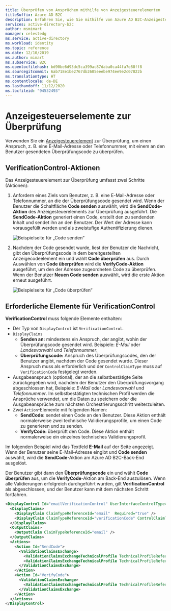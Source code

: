 ```yaml
---
title: Überprüfen von Ansprüchen mithilfe von Anzeigesteuerelementen
titleSuffix: Azure AD B2C
description: Erfahren Sie, wie Sie mithilfe von Azure AD B2C-Anzeigesteuerelementen die Ansprüche in den von Ihren benutzerdefinierten Richtlinien angegebenen User Journeys überprüfen.
services: active-directory-b2c
author: msmimart
manager: celestedg
ms.service: active-directory
ms.workload: identity
ms.topic: reference
ms.date: 12/10/2019
ms.author: mimart
ms.subservice: B2C
ms.openlocfilehash: bd90be6d93dc5ca399ac87daba0ca44fa7e88ff8
ms.sourcegitcommit: 6ab718e1be2767db2605eeebe974ee9e2c07022b
ms.translationtype: HT
ms.contentlocale: de-DE
ms.lasthandoff: 11/12/2020
ms.locfileid: "94532493"
---
```

# <a name="verification-display-control"></a>Anzeigesteuerselemente zur Überprüfung

Verwenden Sie ein [Anzeigesteuerelement](display-controls.md) zur Überprüfung, um einen Anspruch, z. B. eine E-Mail-Adresse oder Telefonnummer, mit einem an den Benutzer gesendeten Überprüfungscode zu überprüfen.

## <a name="verificationcontrol-actions"></a>VerificationControl-Aktionen

Das Anzeigesteuerelement zur Überprüfung umfasst zwei Schritte (Aktionen):

1. Anfordern eines Ziels vom Benutzer, z. B. eine E-Mail-Adresse oder Telefonnummer, an die der Überprüfungscode gesendet wird. Wenn der Benutzer die Schaltfläche **Code senden** auswählt, wird die **SendCode-Aktion** des Anzeigesteuerelements zur Überprüfung ausgeführt. Die **SendCode-Aktion** generiert einen Code, erstellt den zu sendenden Inhalt und sendet ihn an den Benutzer. Der Wert der Adresse kann vorausgefüllt werden und als zweistufige Authentifizierung dienen.

    ![Beispielseite für „Code senden“](media/display-control-verification/display-control-verification-email-action-01.png)

1. Nachdem der Code gesendet wurde, liest der Benutzer die Nachricht, gibt den Überprüfungscode in dem bereitgestellten Anzeigecodeelement ein und wählt **Code überprüfen** aus. Durch Auswählen von **Code überprüfen** wird die **VerifyCode-Aktion** ausgeführt, um den der Adresse zugeordneten Code zu überprüfen. Wenn der Benutzer **Neuen Code senden** auswählt, wird die erste Aktion erneut ausgeführt.

    ![Beispielseite für „Code überprüfen“](media/display-control-verification/display-control-verification-email-action-02.png)

## <a name="verificationcontrol-required-elements"></a>Erforderliche Elemente für VerificationControl

**VerificationControl** muss folgende Elemente enthalten:

- Der Typ von `DisplayControl` ist `VerificationControl`.
- `DisplayClaims`
  - **Senden an:** mindestens ein Anspruch, der angibt, wohin der Überprüfungscode gesendet wird. Beispiele: *E-Mail* oder *Landesvorwahl* und *Telefonnummer*.
  - **Überprüfungscode:** Anspruch des Überprüfungscodes, den der Benutzer angibt, nachdem der Code gesendet wurde. Dieser Anspruch muss als erforderlich und der `ControlClaimType` muss auf `VerificationCode` festgelegt werden.
- Ausgabeanspruch (optional), der an die selbstbestätigte Seite zurückgegeben wird, nachdem der Benutzer den Überprüfungsvorgang abgeschlossen hat, Beispiele: *E-Mail* oder *Landesvorwahl* und *Telefonnummer*. Im selbstbestätigten technischen Profil werden die Ansprüche verwendet, um die Daten zu speichern oder die Ausgabeansprüche zum nächsten Orchestrierungsschritt weiterzuleiten.
- Zwei `Action`-Elemente mit folgenden Namen:
  - **SendCode:** sendet einen Code an den Benutzer. Diese Aktion enthält normalerweise zwei technische Validierungsprofile, um einen Code zu generieren und zu senden.
  - **VerifyCode:** überprüft den Code. Diese Aktion enthält normalerweise ein einzelnes technisches Validierungsprofil.

Im folgenden Beispiel wird das Textfeld **E-Mail** auf der Seite angezeigt. Wenn der Benutzer seine E-Mail-Adresse eingibt und **Code senden** auswählt, wird die **SendCode**-Aktion am Azure AD B2C-Back-End ausgelöst.

Der Benutzer gibt dann den **Überprüfungscode** ein und wählt **Code überprüfen** aus, um die **VerifyCode**-Aktion am Back-End auszulösen. Wenn alle Validierungen erfolgreich durchgeführt wurden, gilt **VerificationControl** als abgeschlossen, und der Benutzer kann mit dem nächsten Schritt fortfahren.

```xml
<DisplayControl Id="emailVerificationControl" UserInterfaceControlType="VerificationControl">
  <DisplayClaims>
    <DisplayClaim ClaimTypeReferenceId="email"  Required="true" />
    <DisplayClaim ClaimTypeReferenceId="verificationCode" ControlClaimType="VerificationCode" Required="true" />
  </DisplayClaims>
  <OutputClaims>
    <OutputClaim ClaimTypeReferenceId="email" />
  </OutputClaims>
  <Actions>
    <Action Id="SendCode">
      <ValidationClaimsExchange>
        <ValidationClaimsExchangeTechnicalProfile TechnicalProfileReferenceId="GenerateOtp" />
        <ValidationClaimsExchangeTechnicalProfile TechnicalProfileReferenceId="SendGrid" />
      </ValidationClaimsExchange>
    </Action>
    <Action Id="VerifyCode">
      <ValidationClaimsExchange>
        <ValidationClaimsExchangeTechnicalProfile TechnicalProfileReferenceId="VerifyOtp" />
      </ValidationClaimsExchange>
    </Action>
  </Actions>
</DisplayControl>
```
